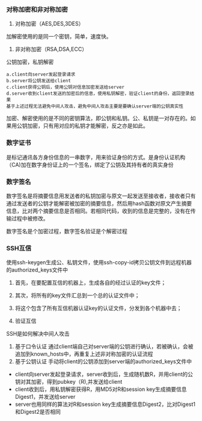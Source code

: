 ### 对称加密和非对称加密
1. 对称加密（AES,DES,3DES）
   
加解密使用的是同一个密钥，简单，速度快。

1. 非对称加密（RSA,DSA,ECC）
   
公钥加密，私钥解密
```
a.client向server发起登录请求
b.server将公钥发送给client
c.client获得公钥后，使用公钥对信息加密发送给server
d.server收到client发送的加密后的信息，使用私钥解密，验证client的身份，返回登录结果
基于上述过程无法避免中间人攻击，避免中间人攻击主要是要确认server端的公钥真实性
```
加密、解密使用的是不同的密钥算法，即公钥和私钥。公、私钥是一对存在的。如果用公钥加密，只有用对应的私钥才能解密，反之亦是如此。


### 数字证书
是标记通讯各方身份信息的一串数字，用来验证身份的方式。是身份认证机构（CA)加在数字身份证上的一个签名，绑定了公钥及其持有者的真实身份

### 数字签名
数字签名是将摘要信息用发送者的私钥加密与原文一起发送至接收者，接收者只有通过发送者的公钥才能解密被加密的摘要信息，然后用hash函数对原文产生摘要信息，比对两个摘要信息是否相同。若相同代码，收到的信息是完整的，没有在传输过程中被修改。

数字签名是个加密过程，数字签名验证是个解密过程

### SSH互信
使用ssh-keygen生成公、私钥文件，使用ssh-copy-id拷贝公钥文件到远程机器的authorized_keys文件中
1. 首先，在要配置互信的机器上，生成各自的经过认证的key文件；

2. 其次，将所有的key文件汇总到一个总的认证文件中；

3. 将这个包含了所有互信机器认证key的认证文件，分发到各个机器中去；

4. 验证互信
   
SSH是如何解决中间人攻击
1. 基于口令认证
   通过client端自己对server端的公钥进行确认，若被确认，会被追加到known_hosts中，再重复上述非对称加密的认证流程
2. 基于公钥认证 
   手动将client的公钥添加到server端的authorized_keys文件中 
  - client向server发起登录请求，server收到后，生成随机数R，并用client的公钥对其加密，得到pubkey（R),并发送给client
  - client收到后，用私钥解密获得R，用MD5对R和session key生成摘要信息Digest1，并发送给server
  - server也用同样的算法对R和session key生成摘要信息Digest2，比对Digest1和Digest2是否相同
